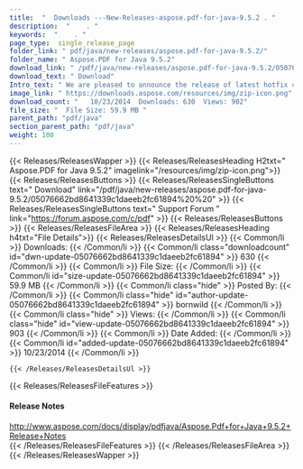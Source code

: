 ```yaml
---
title:  "  Downloads ---New-Releases-aspose.pdf-for-java-9.5.2 . " 
description:  "    . " 
keywords:  "    . " 
page_type:  single_release_page
folder_link: " pdf/java/new-releases/aspose.pdf-for-java-9.5.2/"
folder_name: " Aspose.PDF for Java 9.5.2"
download_link: " /pdf/java/new-releases/aspose.pdf-for-java-9.5.2/05076662bd8641339c1daeeb2fc61894"
download_text: " Download"
Intro_text: " We are pleased to announce the release of latest hotfix containing resolution of..."
image_link: " https://downloads.aspose.com/resources/img/zip-icon.png"
download_count: "   10/23/2014  Downloads: 630  Views: 902"
file_size: "  File Size: 59.9 MB "
parent_path: "pdf/java"
section_parent_path: "pdf/java"
weight: 100 
---
```


{{< Releases/ReleasesWapper >}}
  {{< Releases/ReleasesHeading H2txt=" Aspose.PDF for Java 9.5.2" imagelink="/resources/img/zip-icon.png">}}
  {{< Releases/ReleasesButtons >}}
    {{< Releases/ReleasesSingleButtons text=" Download" link="/pdf/java/new-releases/aspose.pdf-for-java-9.5.2/05076662bd8641339c1daeeb2fc61894%20%20" >}}
    {{< Releases/ReleasesSingleButtons text=" Support Forum " link="https://forum.aspose.com/c/pdf" >}}
  {{< Releases/ReleasesButtons >}}
  {{< Releases/ReleasesFileArea >}}
    {{< Releases/ReleasesHeading h4txt="File Details">}}
    {{< Releases/ReleasesDetailsUl >}}
            {{< Common/li  >}} Downloads: {{< /Common/li >}} 
      {{< Common/li class="downloadcount" id="dwn-update-05076662bd8641339c1daeeb2fc61894" >}} 630 {{< /Common/li >}} 
      {{< Common/li  >}} File Size: {{< /Common/li >}} 
      {{< Common/li id="size-update-05076662bd8641339c1daeeb2fc61894" >}} 59.9 MB {{< /Common/li >}} 
      {{< Common/li  class="hide" >}} Posted By: {{< /Common/li >}} 
      {{< Common/li class="hide" id="author-update-05076662bd8641339c1daeeb2fc61894" >}} bornwild {{< /Common/li >}} 
      {{< Common/li class="hide"  >}} Views: {{< /Common/li >}} 
      {{< Common/li class="hide" id="view-update-05076662bd8641339c1daeeb2fc61894" >}} 903 {{< /Common/li >}} 
      {{< Common/li  >}} Date Added: {{< /Common/li >}} 
      {{< Common/li id="added-update-05076662bd8641339c1daeeb2fc61894" >}} 10/23/2014 {{< /Common/li >}} 

    {{< /Releases/ReleasesDetailsUl >}}

  {{< Releases/ReleasesFileFeatures >}}
      <h4>Release Notes</h4><div><a href="http://www.aspose.com/docs/display/pdfjava/Aspose.Pdf+for+Java+9.5.2+Release+Notes">http://www.aspose.com/docs/display/pdfjava/Aspose.Pdf+for+Java+9.5.2+Release+Notes</a></div>
  {{< /Releases/ReleasesFileFeatures >}}
 {{< /Releases/ReleasesFileArea >}}
{{< /Releases/ReleasesWapper >}}


